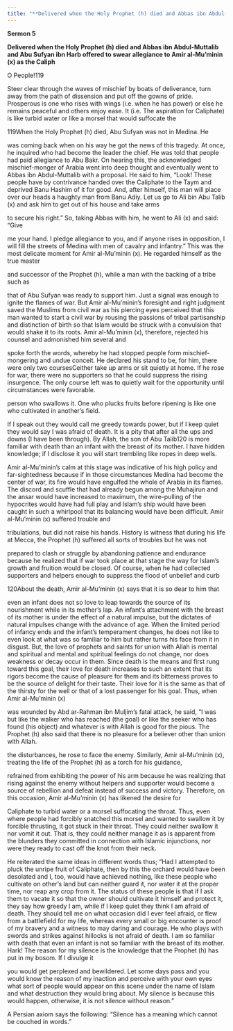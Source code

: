 ```yaml
---
title: "**Delivered when the Holy Prophet (h) died and Abbas ibn Abdul-Muttalib and Abu Sufyan ibn Harb offered to swear allegiance to Amir al-Mu’minin (x) as the Caliph**" 
---
```

**Sermon 5**

**Delivered when the Holy Prophet \(h\) died and Abbas ibn Abdul\-Muttalib and Abu Sufyan ibn Harb offered to swear allegiance to Amir al\-Mu’minin \(x\) as the Caliph**

O People\!119

Steer clear through the waves of mischief by boats of deliverance, turn away from the path of dissension and put off the gowns of pride\. Prosperous is one who rises with wings \(i\.e\. when he has power\) or else he remains peaceful and others enjoy ease\. It \(i\.e\. The aspiration for Caliphate\) is like turbid water or like a morsel that would suffocate the

119When the Holy Prophet \(h\) died, Abu Sufyan was not in Medina\. He

was coming back when on his way he got the news of this tragedy\. At once, he inquired who had become the leader the chief\. He was told that people had paid allegiance to Abu Bakr\. On hearing this, the acknowledged mischief\-monger of Arabia went into deep thought and eventually went to Abbas ibn Abdul\-Muttalib with a proposal\. He said to him, “Look\! These people have by contrivance handed over the Caliphate to the Taym and deprived Banu Hashim of it for good\. And, after himself, this man will place over our heads a haughty man from Banu Adiy\. Let us go to Ali bin Abu Talib \(x\) and ask him to get out of his house and take arms

to secure his right\.” So, taking Abbas with him, he went to Ali \(x\) and said: “Give

me your hand\. I pledge allegiance to you, and if anyone rises in opposition, I will fill the streets of Medina with men of cavalry and infantry\.” This was the most delicate moment for Amir al\-Mu’minin \(x\)\. He regarded himself as the true master

and successor of the Prophet \(h\), while a man with the backing of a tribe such as

that of Abu Sufyan was ready to support him\. Just a signal was enough to ignite the flames of war\. But Amir al\-Mu’minin’s foresight and right judgment saved the Muslims from civil war as his piercing eyes perceived that this man wanted to start a civil war by rousing the passions of tribal partisanship and distinction of birth so that Islam would be struck with a convulsion that would shake it to its roots\. Amir al\-Mu’minin \(x\), therefore, rejected his counsel and admonished him several and

spoke forth the words, whereby he had stopped people form mischief\-mongering and undue conceit\. He declared his stand to be, for him, there were only two coursesCeither take up arms or sit quietly at home\. If he rose for war, there were no supporters so that he could suppress the rising insurgence\. The only course left was to quietly wait for the opportunity until circumstances were favorable\.

<a id="page359"></a>person who swallows it\. One who plucks fruits before ripening is like one who cultivated in another’s field\.

If I speak out they would call me greedy towards power, but if I keep quiet they would say I was afraid of death\. It is a pity that after all the ups and downs \(I have been through\)\. By Allah, the son of Abu Talib120 is more familiar with death than an infant with the breast of its mother\. I have hidden knowledge; if I disclose it you will start trembling like ropes in deep wells\.

Amir al\-Mu’minin’s calm at this stage was indicative of his high policy and far\-sightedness because if in those circumstances Medina had become the center of war, its fire would have engulfed the whole of Arabia in its flames\. The discord and scuffle that had already begun among the Muhajirun and the ansar would have increased to maximum, the wire\-pulling of the hypocrites would have had full play and Islam’s ship would have been caught in such a whirlpool that its balancing would have been difficult\. Amir al\-Mu’minin \(x\) suffered trouble and

tribulations, but did not raise his hands\. History is witness that during his life at Mecca, the Prophet \(h\) suffered all sorts of troubles but he was not

prepared to clash or struggle by abandoning patience and endurance because he realized that if war took place at that stage the way for Islam’s growth and fruition would be closed\. Of course, when he had collected supporters and helpers enough to suppress the flood of unbelief and curb

120About the death, Amir al\-Mu’minin \(x\) says that it is so dear to him that

even an infant does not so love to leap towards the source of its nourishment while in its mother’s lap\. An infant’s attachment with the breast of its mother is under the effect of a natural impulse, but the dictates of natural impulses change with the advance of age\. When the limited period of infancy ends and the infant’s temperament changes, he does not like to even look at what was so familiar to him but rather turns his face from it in disgust\. But, the love of prophets and saints for union with Allah is mental and spiritual and mental and spiritual feelings do not change, nor does weakness or decay occur in them\. Since death is the means and first rung toward this goal, their love for death increases to such an extent that its rigors become the cause of pleasure for them and its bitterness proves to be the source of delight for their taste\. Their love for it is the same as that of the thirsty for the well or that of a lost passenger for his goal\. Thus, when Amir al\-Mu’minin \(x\)

was wounded by Abd ar\-Rahman ibn Muljim’s fatal attack, he said, “I was but like the walker who has reached \(the goal\) or like the seeker who has found \(his object\) and whatever is with Allah is good for the pious\. The Prophet \(h\) also said that there is no pleasure for a believer other than union with Allah\.

<a id="page360"></a>the disturbances, he rose to face the enemy\. Similarly, Amir al\-Mu’minin \(x\), treating the life of the Prophet \(h\) as a torch for his guidance,

refrained from exhibiting the power of his arm because he was realizing that rising against the enemy without helpers and supporter would become a source of rebellion and defeat instead of success and victory\. Therefore, on this occasion, Amir al\-Mu’minin \(x\) has likened the desire for

Caliphate to turbid water or a morsel suffocating the throat\. Thus, even where people had forcibly snatched this morsel and wanted to swallow it by forcible thrusting, it got stuck in their throat\. They could neither swallow it nor vomit it out\. That is, they could neither manage it as is apparent from the blunders they committed in connection with Islamic injunctions, nor were they ready to cast off the knot from their neck\.

He reiterated the same ideas in different words thus; “Had I attempted to pluck the unripe fruit of Caliphate, then by this the orchard would have been desolated and I, too, would have achieved nothing, like these people who cultivate on other’s land but can neither guard it, nor water it at the proper time, nor reap any crop from it\. The status of these people is that if I ask them to vacate it so that the owner should cultivate it himself and protect it, they say how greedy I am, while if I keep quiet they think I am afraid of death\. They should tell me on what occasion did I ever feel afraid, or flew from a battlefield for my life, whereas every small or big encounter is proof of my bravery and a witness to may daring and courage\. He who plays with swords and strikes against hillocks is not afraid of death\. I am so familiar with death that even an infant is not so familiar with the breast of its mother\. Hark\! The reason for my silence is the knowledge that the Prophet \(h\) has put in my bosom\. If I divulge it

you would get perplexed and bewildered\. Let some days pass and you would know the reason of my inaction and perceive with your own eyes what sort of people would appear on this scene under the name of Islam and what destruction they would bring about\. My silence is because this would happen, otherwise, it is not silence without reason\.”

A Persian axiom says the following: “Silence has a meaning which cannot be couched in words\.”

<a id="page361"></a>

